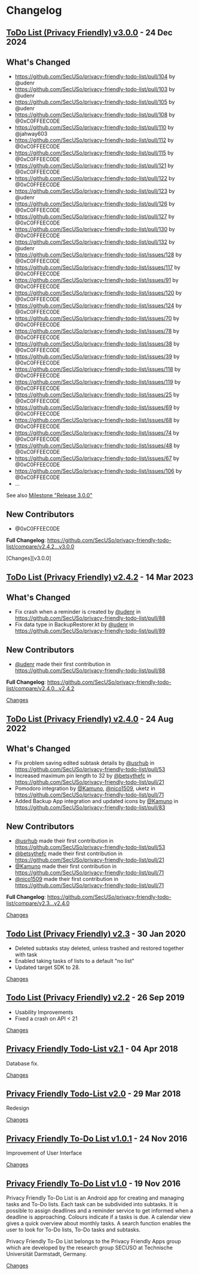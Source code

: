 # Changelog

<a name="v3.0.0"></a>
## [ToDo List (Privacy Friendly) v3.0.0](https://github.com/SecUSo/privacy-friendly-todo-list/releases/tag/v3.0.0) - 24 Dec 2024

## What's Changed
* https://github.com/SecUSo/privacy-friendly-todo-list/pull/104 by @udenr
* https://github.com/SecUSo/privacy-friendly-todo-list/pull/103 by @udenr
* https://github.com/SecUSo/privacy-friendly-todo-list/pull/105 by @udenr
* https://github.com/SecUSo/privacy-friendly-todo-list/pull/108 by @0xC0FFEEC0DE
* https://github.com/SecUSo/privacy-friendly-todo-list/pull/110 by @jahway603
* https://github.com/SecUSo/privacy-friendly-todo-list/pull/112 by @0xC0FFEEC0DE
* https://github.com/SecUSo/privacy-friendly-todo-list/pull/115 by @0xC0FFEEC0DE
* https://github.com/SecUSo/privacy-friendly-todo-list/pull/121 by @0xC0FFEEC0DE
* https://github.com/SecUSo/privacy-friendly-todo-list/pull/122 by @0xC0FFEEC0DE
* https://github.com/SecUSo/privacy-friendly-todo-list/pull/123 by @udenr
* https://github.com/SecUSo/privacy-friendly-todo-list/pull/126 by @0xC0FFEEC0DE
* https://github.com/SecUSo/privacy-friendly-todo-list/pull/127 by @0xC0FFEEC0DE
* https://github.com/SecUSo/privacy-friendly-todo-list/pull/130 by @0xC0FFEEC0DE
* https://github.com/SecUSo/privacy-friendly-todo-list/pull/132 by @udenr
* https://github.com/SecUSo/privacy-friendly-todo-list/issues/128 by @0xC0FFEEC0DE
* https://github.com/SecUSo/privacy-friendly-todo-list/issues/117 by @0xC0FFEEC0DE
* https://github.com/SecUSo/privacy-friendly-todo-list/issues/91 by @0xC0FFEEC0DE
* https://github.com/SecUSo/privacy-friendly-todo-list/issues/120 by @0xC0FFEEC0DE
* https://github.com/SecUSo/privacy-friendly-todo-list/issues/124 by @0xC0FFEEC0DE
* https://github.com/SecUSo/privacy-friendly-todo-list/issues/70 by @0xC0FFEEC0DE
* https://github.com/SecUSo/privacy-friendly-todo-list/issues/78 by @0xC0FFEEC0DE
* https://github.com/SecUSo/privacy-friendly-todo-list/issues/38 by @0xC0FFEEC0DE
* https://github.com/SecUSo/privacy-friendly-todo-list/issues/39 by @0xC0FFEEC0DE
* https://github.com/SecUSo/privacy-friendly-todo-list/issues/118 by @0xC0FFEEC0DE
* https://github.com/SecUSo/privacy-friendly-todo-list/issues/119 by @0xC0FFEEC0DE
* https://github.com/SecUSo/privacy-friendly-todo-list/issues/25 by @0xC0FFEEC0DE
* https://github.com/SecUSo/privacy-friendly-todo-list/issues/69 by @0xC0FFEEC0DE
* https://github.com/SecUSo/privacy-friendly-todo-list/issues/68 by @0xC0FFEEC0DE
* https://github.com/SecUSo/privacy-friendly-todo-list/issues/74 by @0xC0FFEEC0DE
* https://github.com/SecUSo/privacy-friendly-todo-list/issues/48 by @0xC0FFEEC0DE
* https://github.com/SecUSo/privacy-friendly-todo-list/issues/67 by @0xC0FFEEC0DE
* https://github.com/SecUSo/privacy-friendly-todo-list/issues/106 by @0xC0FFEEC0DE
* ...

See also [Milestone "Release 3.0.0"](https://github.com/SecUSo/privacy-friendly-todo-list/milestone/1?closed=1)

## New Contributors
* @0xC0FFEEC0DE

**Full Changelog**: https://github.com/SecUSo/privacy-friendly-todo-list/compare/v2.4.2...v3.0.0

[Changes][v3.0.0]


<a name="v2.4.2"></a>
## [ToDo List (Privacy Friendly) v2.4.2](https://github.com/SecUSo/privacy-friendly-todo-list/releases/tag/v2.4.2) - 14 Mar 2023

## What's Changed
* Fix crash when a reminder is created by [@udenr](https://github.com/udenr) in https://github.com/SecUSo/privacy-friendly-todo-list/pull/88
* Fix data type in BackupRestorer.kt by [@udenr](https://github.com/udenr) in https://github.com/SecUSo/privacy-friendly-todo-list/pull/89

## New Contributors
* [@udenr](https://github.com/udenr) made their first contribution in https://github.com/SecUSo/privacy-friendly-todo-list/pull/88

**Full Changelog**: https://github.com/SecUSo/privacy-friendly-todo-list/compare/v2.4.0...v2.4.2

[Changes][v2.4.2]


<a name="v2.4.0"></a>
## [ToDo List (Privacy Friendly) v2.4.0](https://github.com/SecUSo/privacy-friendly-todo-list/releases/tag/v2.4.0) - 24 Aug 2022

## What's Changed
* Fix problem saving edited subtask details by [@usrhub](https://github.com/usrhub) in https://github.com/SecUSo/privacy-friendly-todo-list/pull/53
* Increased maximum pin length to 32 by [@betsythefc](https://github.com/betsythefc) in https://github.com/SecUSo/privacy-friendly-todo-list/pull/21
* Pomodoro integration by [@Kamuno](https://github.com/Kamuno), [@nico1509](https://github.com/nico1509), uketz in https://github.com/SecUSo/privacy-friendly-todo-list/pull/71
* Added Backup App integration and updated icons by [@Kamuno](https://github.com/Kamuno) in https://github.com/SecUSo/privacy-friendly-todo-list/pull/83

## New Contributors
* [@usrhub](https://github.com/usrhub) made their first contribution in https://github.com/SecUSo/privacy-friendly-todo-list/pull/53
* [@betsythefc](https://github.com/betsythefc) made their first contribution in https://github.com/SecUSo/privacy-friendly-todo-list/pull/21
* [@Kamuno](https://github.com/Kamuno) made their first contribution in https://github.com/SecUSo/privacy-friendly-todo-list/pull/71
* [@nico1509](https://github.com/nico1509) made their first contribution in https://github.com/SecUSo/privacy-friendly-todo-list/pull/71

**Full Changelog**: https://github.com/SecUSo/privacy-friendly-todo-list/compare/v2.3...v2.4.0

[Changes][v2.4.0]


<a name="v2.3"></a>
## [Todo List (Privacy Friendly) v2.3](https://github.com/SecUSo/privacy-friendly-todo-list/releases/tag/v2.3) - 30 Jan 2020

- Deleted subtasks stay deleted, unless trashed and restored together with task
- Enabled taking tasks of lists to a default "no list"
- Updated target SDK to 28.

[Changes][v2.3]


<a name="v2.2"></a>
## [Todo List (Privacy Friendly) v2.2](https://github.com/SecUSo/privacy-friendly-todo-list/releases/tag/v2.2) - 26 Sep 2019

- Usability Improvements
- Fixed a crash on API < 21

[Changes][v2.2]


<a name="v2.1"></a>
## [Privacy Friendly Todo-List v2.1](https://github.com/SecUSo/privacy-friendly-todo-list/releases/tag/v2.1) - 04 Apr 2018

Database fix.

[Changes][v2.1]


<a name="v2.0"></a>
## [Privacy Friendly Todo-List v2.0](https://github.com/SecUSo/privacy-friendly-todo-list/releases/tag/v2.0) - 29 Mar 2018

Redesign

[Changes][v2.0]


<a name="v1.0.1"></a>
## [Privacy Friendly To-Do List v1.0.1](https://github.com/SecUSo/privacy-friendly-todo-list/releases/tag/v1.0.1) - 24 Nov 2016

Improvement of User Interface


[Changes][v1.0.1]


<a name="v1.0"></a>
## [Privacy Friendly To-Do List v1.0](https://github.com/SecUSo/privacy-friendly-todo-list/releases/tag/v1.0) - 19 Nov 2016

Privacy Friendly To-Do List is an Android app for creating and managing tasks and To-Do lists.
Each  task can be subdivided into subtasks. It is possible to assign deadlines and a reminder service to get informed when a deadline is approaching.
Colours indicate if a tasks is due. A calendar view gives a quick overview about monthly tasks. A search function enables the user to look for To-Do lists, To-Do tasks and subtasks.

Privacy Friendly To-Do List belongs to the Privacy Friendly Apps group which are developed by the research group SECUSO at Technische Universität Darmstadt, Germany.


[Changes][v1.0]


[v2.4.2]: https://github.com/SecUSo/privacy-friendly-todo-list/compare/v2.4.0...v2.4.2
[v2.4.0]: https://github.com/SecUSo/privacy-friendly-todo-list/compare/v2.3...v2.4.0
[v2.3]: https://github.com/SecUSo/privacy-friendly-todo-list/compare/v2.2...v2.3
[v2.2]: https://github.com/SecUSo/privacy-friendly-todo-list/compare/v2.1...v2.2
[v2.1]: https://github.com/SecUSo/privacy-friendly-todo-list/compare/v2.0...v2.1
[v2.0]: https://github.com/SecUSo/privacy-friendly-todo-list/compare/v1.0.1...v2.0
[v1.0.1]: https://github.com/SecUSo/privacy-friendly-todo-list/compare/v1.0...v1.0.1
[v1.0]: https://github.com/SecUSo/privacy-friendly-todo-list/tree/v1.0

<!-- Generated by https://github.com/rhysd/changelog-from-release v3.7.0 -->
